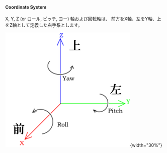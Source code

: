 #### Coordinate System

X, Y, Z (or ロール, ピッチ, ヨー) 軸および回転軸は、
前方をX軸、左をY軸、上をZ軸として定義した右手系とします。

![CoordinateSystem.png](/assets/HumaroidCommonInterface/CoordinateSystem.png "CoordinateSystem"){width="30%"}

